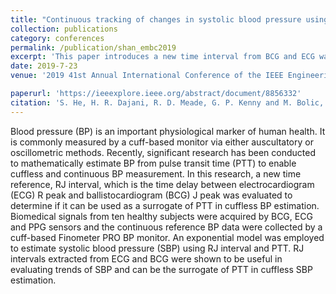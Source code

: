 ```yaml
---
title: "Continuous tracking of changes in systolic blood pressure using BCG and ECG"
collection: publications
category: conferences
permalink: /publication/shan_embc2019
excerpt: 'This paper introduces a new time interval from BCG and ECG waveforms for cuffless blood pressure estimation.'
date: 2019-7-23
venue: '2019 41st Annual International Conference of the IEEE Engineering in Medicine and Biology Society (EMBC)'

paperurl: 'https://ieeexplore.ieee.org/abstract/document/8856332'
citation: 'S. He, H. R. Dajani, R. D. Meade, G. P. Kenny and M. Bolic, "Continuous Tracking of Changes in Systolic Blood Pressure using BCG and ECG," 2019 41st Annual International Conference of the IEEE Engineering in Medicine and Biology Society (EMBC), Berlin, Germany, 2019, pp. 6826-6829, doi: 10.1109/EMBC.2019.8856332'
---
```


Blood pressure (BP) is an important physiological marker of human health. It is commonly measured by a cuff-based monitor via either auscultatory or oscillometric methods. Recently, significant research has been conducted to mathematically estimate BP from pulse transit time (PTT) to enable cuffless and continuous BP measurement. In this research, a new time reference, RJ interval, which is the time delay between electrocardiogram (ECG) R peak and ballistocardiogram (BCG) J peak was evaluated to determine if it can be used as a surrogate of PTT in cuffless BP estimation. Biomedical signals from ten healthy subjects were acquired by BCG, ECG and PPG sensors and the continuous reference BP data were collected by a cuff-based Finometer PRO BP monitor. An exponential model was employed to estimate systolic blood pressure (SBP) using RJ interval and PTT. RJ intervals extracted from ECG and BCG were shown to be useful in evaluating trends of SBP and can be the surrogate of PTT in cuffless SBP estimation.

